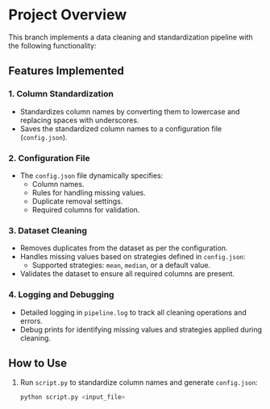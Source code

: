 # Project Overview

This branch implements a data cleaning and standardization pipeline with the following functionality:

## Features Implemented

### 1. Column Standardization
- Standardizes column names by converting them to lowercase and replacing spaces with underscores.
- Saves the standardized column names to a configuration file (`config.json`).

### 2. Configuration File
- The `config.json` file dynamically specifies:
  - Column names.
  - Rules for handling missing values.
  - Duplicate removal settings.
  - Required columns for validation.

### 3. Dataset Cleaning
- Removes duplicates from the dataset as per the configuration.
- Handles missing values based on strategies defined in `config.json`:
  - Supported strategies: `mean`, `median`, or a default value.
- Validates the dataset to ensure all required columns are present.

### 4. Logging and Debugging
- Detailed logging in `pipeline.log` to track all cleaning operations and errors.
- Debug prints for identifying missing values and strategies applied during cleaning.

## How to Use
1. Run `script.py` to standardize column names and generate `config.json`:
   ```bash
   python script.py <input_file>
